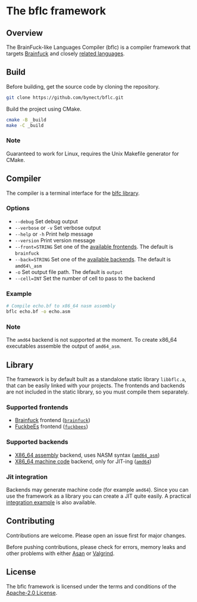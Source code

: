 # The bflc framework

## Overview

The BrainFuck-like Languages Compiler (bflc) is a compiler framework that targets
[Brainfuck][brainfuck] and closely [related languages][family].

## Build

Before building, get the source code by cloning the repository.
```sh
git clone https://github.com/bynect/bflc.git
```

Build the project using CMake.
```sh
cmake -B _build
make -C _build
```

### Note

Guaranteed to work for Linux, requires the Unix Makefile generator for CMake.

## Compiler

The compiler is a terminal interface for the [blfc library](#library).

### Options

- `--debug` Set debug output
- `--verbose` or `-v` Set verbose output
- `--help` or `-h` Print help message
- `--version` Print version message
- `--front=STRING` Set one of the [available frontends](#supported-frontends). The default is `brainfuck`
- `--back=STRING` Set one of the [available backends](#supported-backends). The default is `amd64\_asm`
- `-o` Set output file path. The default is `output`
- `--cell=INT` Set the number of cell to pass to the backend

### Example

```sh
# Compile echo.bf to x86_64 nasm assembly
bflc echo.bf -o echo.asm
```

### Note

The `amd64` backend is not supported at the moment.
To create x86\_64 executables assemble the output of `amd64_asm`.

## Library

The framework is by default built as a standalone static library `libbflc.a`,
that can be easily linked with your projects.
The frontends and backends are not included in the static library,
so you must compile them separately.

### Supported frontends

- [Brainfuck][brainfuck] frontend ([`brainfuck`](/front/brainfuck.c))
- [FuckbeEs][fuckbees] frontend ([`fuckbees`](/front/fuckbees.c))

### Supported backends

- [X86\_64 assembly](x64-asm) backend, uses NASM syntax ([`amd64_asm`](/back/amd64_asm.c))
- [X86\_64 machine code](x64-mach) backend, only for JIT-ing ([`amd64`](/back/amd64.c))

### Jit integration

Backends may generate machine code (for example `amd64`).
Since you can use the framework as a library you can create a JIT quite easily.
A practical [integration example](/jit/example.c) is also available.

## Contributing

Contributions are welcome.
Please open an issue first for major changes.

Before pushing contributions, please check for errors, memory leaks and other
problems with either [Asan][asan] or [Valgrind][valgrind].

## License

The bflc framework is licensed under the terms and conditions of the
[Apache-2.0 License](LICENSE).

[family]: https://esolangs.org/wiki/Trivial_brainfuck_substitution
[brainfuck]: https://en.wikipedia.org/wiki/Brainfuck
[fuckbees]: https://esolangs.org/wiki/FuckbeEs
[x64-asm]: https://en.wikipedia.org/wiki/X86_assembly_language
[x64-mach]: https://www.felixcloutier.com/x86
[asan]: https://en.wikipedia.org/wiki/AddressSanitizer
[valgrind]: https://valgrind.org/
